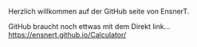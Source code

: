 Herzlich willkommen auf der GitHub seite von EnsnerT.


GitHub braucht noch ettwas mit dem Direkt link... https://ensnert.github.io/Calculator/
